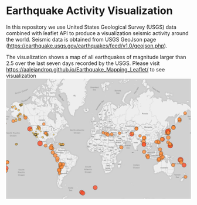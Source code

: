 # Earthquake Activity Visualization
In this repository we use United States Geological Survey (USGS) data combined with leaflet API to produce a visualization seismic activity around the world.
Seismic data is obtained from USGS GeoJson page (https://earthquake.usgs.gov/earthquakes/feed/v1.0/geojson.php).

The visualization shows a map of all earthquakes of magnitude larger than 2.5 over the last seven days recorded by the USGS.
Please visit https://aalejandroq.github.io/Earthquake_Mapping_Leaflet/ to see visualization
![](image.PNG)
